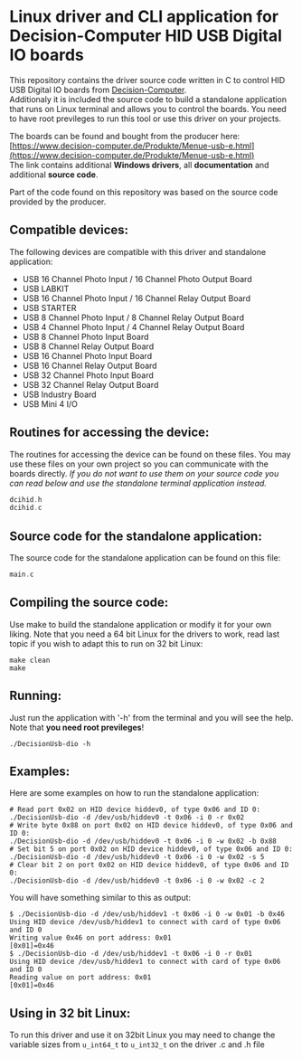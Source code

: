 # Linux driver and CLI application for Decision-Computer HID USB Digital IO boards
This repository contains the driver source code written in C to control HID USB Digital IO boards from [Decision-Computer](https://www.decision-computer.de/index.html).  
Additionaly it is included the source code to build a standalone application that runs on Linux terminal and allows you to control the boards. You need to have root previleges to run this tool or use this driver on your projects.  

The boards can be found and bought from the producer here: [https://www.decision-computer.de/Produkte/Menue-usb-e.html](https://www.decision-computer.de/Produkte/Menue-usb-e.html)  
The link contains additional **Windows drivers**, all **documentation** and additional **source code**.

Part of the code found on this repository was based on the source code provided by the producer.

## Compatible devices:
The following devices are compatible with this driver and standalone application:
  - USB 16 Channel Photo Input / 16 Channel Photo Output Board
  - USB LABKIT
  - USB 16 Channel Photo Input / 16 Channel Relay Output Board
  - USB STARTER
  - USB 8 Channel Photo Input / 8 Channel Relay Output Board
  - USB 4 Channel Photo Input / 4 Channel Relay Output Board
  - USB 8 Channel Photo Input Board
  - USB 8 Channel Relay Output Board
  - USB 16 Channel Photo Input Board
  - USB 16 Channel Relay Output Board
  - USB 32 Channel Photo Input Board
  - USB 32 Channel Relay Output Board
  - USB Industry Board
  - USB Mini 4 I/O

## Routines for accessing the device:
The routines for accessing the device can be found on these files. You may use these files on your own project so you can communicate with the boards directly. *If you do not want to use them on your source code you can read below and use the standalone terminal application instead.*
```C
dcihid.h
dcihid.c
```

## Source code for the standalone application:
The source code for the standalone application can be found on this file:
```C
main.c
```

## Compiling the source code:
Use make to build the standalone application or modify it for your own liking. Note that you need a 64 bit Linux for the drivers to work, read last topic if you wish to adapt this to run on 32 bit Linux:
```shell
make clean
make
```

## Running:
Just run the application with '-h' from the terminal and you will see the help. Note that **you need root previleges**!
```shell
./DecisionUsb-dio -h
```

## Examples: 
Here are some examples on how to run the standalone application:
```shell
# Read port 0x02 on HID device hiddev0, of type 0x06 and ID 0:
./DecisionUsb-dio -d /dev/usb/hiddev0 -t 0x06 -i 0 -r 0x02
# Write byte 0x88 on port 0x02 on HID device hiddev0, of type 0x06 and ID 0:
./DecisionUsb-dio -d /dev/usb/hiddev0 -t 0x06 -i 0 -w 0x02 -b 0x88
# Set bit 5 on port 0x02 on HID device hiddev0, of type 0x06 and ID 0:
./DecisionUsb-dio -d /dev/usb/hiddev0 -t 0x06 -i 0 -w 0x02 -s 5
# Clear bit 2 on port 0x02 on HID device hiddev0, of type 0x06 and ID 0:
./DecisionUsb-dio -d /dev/usb/hiddev0 -t 0x06 -i 0 -w 0x02 -c 2
```
You will have something similar to this as output:
```shell
$ ./DecisionUsb-dio -d /dev/usb/hiddev1 -t 0x06 -i 0 -w 0x01 -b 0x46
Using HID device /dev/usb/hiddev1 to connect with card of type 0x06 and ID 0
Writing value 0x46 on port address: 0x01
[0x01]=0x46
$ ./DecisionUsb-dio -d /dev/usb/hiddev1 -t 0x06 -i 0 -r 0x01
Using HID device /dev/usb/hiddev1 to connect with card of type 0x06 and ID 0
Reading value on port address: 0x01
[0x01]=0x46
```

## Using in 32 bit Linux:
To run this driver and use it on 32bit Linux you may need to change the variable sizes from `u_int64_t` to `u_int32_t` on the driver .c and .h file
